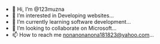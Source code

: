 - 👋 Hi, I’m @123muzna
- 👀 I’m interested in Developing websites...
- 🌱 I’m currently learning software development...
- 💞️ I’m looking to collaborate on Microsoft...
- 📫 How to reach me nonanonanona181823@yahoo.com...

<!---
123muzna/123muzna is a ✨ special ✨ repository because its `README.md` (this file) appears on your GitHub profile.
You can click the Preview link to take a look at your changes.
--->
